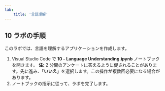 ```yaml
---
lab:
    title: '言語理解'
---
```


## 10 ラボの手順
このラボでは、言語を理解するアプリケーションを作成します。 

1.  Visual Studio Code で **10 - Language Understanding.ipynb** ノートブックを開きます。 
    **注:** 2 分間のアンケートに答えるように促されることがあります。先に進み、「**いいえ**」を選択します。この操作が複数回必要になる場合があります。
2.  ノートブックの指示に従って、ラボを完了します。
